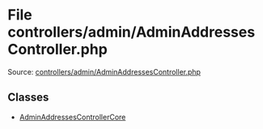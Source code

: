 File controllers/admin/AdminAddressesController.php
=========

Source: [controllers/admin/AdminAddressesController.php](https://github.com/PrestaShop/PrestaShop/blob/1.5.0.2/controllers/admin/AdminAddressesController.php)


Classes
-------

* [AdminAddressesControllerCore](class.AdminAddressesControllerCore.md)


